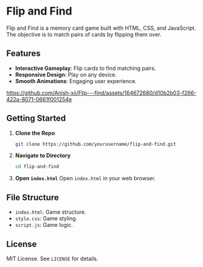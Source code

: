 # Flip and Find

Flip and Find is a memory card game built with HTML, CSS, and JavaScript. The objective is to match pairs of cards by flipping them over.

## Features

- **Interactive Gameplay**: Flip cards to find matching pairs.
- **Responsive Design**: Play on any device.
- **Smooth Animations**: Engaging user experience.

<p align="center">


https://github.com/Anish-xii/Flip---find/assets/164672680/d10b2b03-f266-422a-8071-0661f001254e


</p>


## Getting Started

1. **Clone the Repo**
   ```sh
   git clone https://github.com/yourusername/flip-and-find.git
   ```
2. **Navigate to Directory**
   ```sh
   cd flip-and-find
   ```
3. **Open `index.html`**
   Open `index.html` in your web browser.

## File Structure

- `index.html`: Game structure.
- `style.css`: Game styling.
- `script.js`: Game logic.

## License

MIT License. See `LICENSE` for details.

